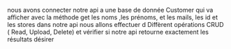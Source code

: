 nous avons connecter  notre api a une base de donnée Customer qui va afficher avec la méthode get les noms  ,les  prénoms,  et les mails, les id et les stores dans notre api nous allons effectuer d
Diffèrent opérations CRUD ( Read, Upload, Delete) et vérifier si notre api retourne exactement les résultats désirer
